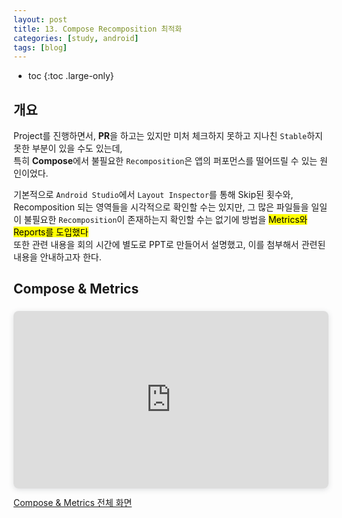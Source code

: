 ```yaml
---
layout: post
title: 13. Compose Recomposition 최적화
categories: [study, android]
tags: [blog]
---
```


- toc
{:toc .large-only}

## 개요
Project를 진행하면서, **PR**을 하고는 있지만 미처 체크하지 못하고 지나친 `Stable`하지 못한 부분이 있을 수도 있는데,  
특히 **Compose**에서 불필요한 `Recomposition`은 앱의 퍼포먼스를 떨어뜨릴 수 있는 원인이었다.  

기본적으로 `Android Studio`에서 `Layout Inspector`를 통해 Skip된 횟수와, Recomposition 되는 영역들을 시각적으로 확인할 수는 있지만, 그 많은 파일들을 일일이 불필요한 `Recomposition`이 존재하는지 확인할 수는 없기에 방법을 <mark>Metrics와 Reports를 도입했다</mark>  
또한 관련 내용을 회의 시간에 별도로 PPT로 만들어서 설명했고, 이를 첨부해서 관련된 내용을 안내하고자 한다.

## Compose & Metrics

<div style="position: relative; width: 100%; height: 0; padding-top: 56.2500%;
 padding-bottom: 0; box-shadow: 0 2px 8px 0 rgba(63,69,81,0.16); margin-top: 1.6em; margin-bottom: 0.9em; overflow: hidden;
 border-radius: 8px; will-change: transform;">
  <iframe loading="lazy" style="position: absolute; width: 100%; height: 100%; top: 0; left: 0; border: none; padding: 0;margin: 0;"
    src="https://www.canva.com/design/DAGrXToWw8A/bONWvSTi1wK51RsSbastOA/view?embed" allowfullscreen="allowfullscreen" allow="fullscreen">
  </iframe>
</div>
<a href="https:&#x2F;&#x2F;www.canva.com&#x2F;design&#x2F;DAGrXToWw8A&#x2F;bONWvSTi1wK51RsSbastOA&#x2F;view?utm_content=DAGrXToWw8A&amp;utm_campaign=designshare&amp;utm_medium=embeds&amp;utm_source=link" target="_blank" rel="noopener">Compose & Metrics 전체 화면</a>